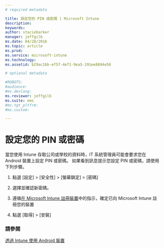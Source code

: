 ```yaml
---
# required metadata

title: 設定您的 PIN 或密碼 | Microsoft Intune
description:
keywords:
author: staciebarker
manager: jeffgilb
ms.date: 04/28/2016
ms.topic: article
ms.prod:
ms.service: microsoft-intune
ms.technology:
ms.assetid: b29ac1bb-ef57-4ef1-9ea5-191ee8694e58

# optional metadata

#ROBOTS:
#audience:
#ms.devlang:
ms.reviewer: jeffgilb
ms.suite: ems
#ms.tgt_pltfrm:
#ms.custom:

---
```



# 設定您的 PIN 或密碼

當您使用 Intune 存取公司或學校的資料時，IT 系統管理員可能會要求您在 Android 裝置上設定 PIN 或密碼。 如果看到訊息提示您設定 PIN 或密碼，請使用下列步驟。

1.  點選 [設定] &gt; [安全性] &gt; [螢幕鎖定] &gt; [密碼]

2.  選擇並確認新密碼。

3.  遵循[在 Microsoft Intune 註冊裝置](enroll-your-device-in-Intune-android.md)中的指示，確定已向 Microsoft Intune 註冊您的裝置

4.  點選 [取得] &gt; [安裝]

### 請參閱
[透過 Intune 使用 Android 裝置](using-your-android-device-with-intune.md)

<!--HONumber=May16_HO2-->


